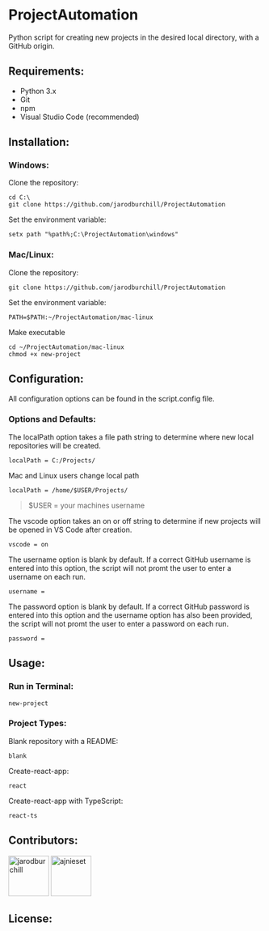 # ProjectAutomation
Python script for creating new projects in the desired local directory, with a GitHub origin.
## Requirements:
- Python 3.x
- Git
- npm
- Visual Studio Code (recommended)
## Installation:
### Windows:
Clone the repository:
```
cd C:\
git clone https://github.com/jarodburchill/ProjectAutomation
```
Set the environment variable:
```
setx path "%path%;C:\ProjectAutomation\windows"
```
### Mac/Linux:
Clone the repository:
```
git clone https://github.com/jarodburchill/ProjectAutomation
```
Set the environment variable:
```
PATH=$PATH:~/ProjectAutomation/mac-linux
```
Make executable
```
cd ~/ProjectAutomation/mac-linux
chmod +x new-project
```
## Configuration:
All configuration options can be found in the script.config file.
### Options and Defaults:
The localPath option takes a file path string to determine where new local repositories will be created.
```
localPath = C:/Projects/
```
Mac and Linux users change local path
```
localPath = /home/$USER/Projects/
```
> $USER = your machines username  

The vscode option takes an on or off string to determine if new projects will be opened in VS Code after creation. 
```
vscode = on
```
The username option is blank by default. If a correct GitHub username is entered into this option, the script will not promt the user to enter a username on each run. 
```
username =
```
The password option is blank by default. If a correct GitHub password is entered into this option and the username option has also been provided, the script will not promt the user to enter a password on each run. 
```
password =
```
## Usage:
### Run in Terminal:
```
new-project
```
### Project Types:
Blank repository with a README:
```
blank
```
Create-react-app:
```
react
```
Create-react-app with TypeScript:
```
react-ts
```
## Contributors:
<a href="https://github.com/jarodburchill"><img src="https://avatars.githubusercontent.com/u/37840393?v=3" title="jarodburchill" width="80" height="80"></a>
<a href="https://github.com/ajnieset"><img src="https://avatars.githubusercontent.com/u/40476295?v=3" title="ajnieset" width="80" height="80"></a>
## License:
